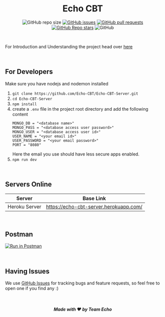 <div align="center">

# Echo CBT

![GitHub repo size](https://img.shields.io/github/repo-size/Echo-CBT/Echo-CBT-Server)
[![GitHub issues](https://img.shields.io/github/issues/Echo-CBT/Echo-CBT-Server)](https://github.com/Echo-CBT/Echo-CBT-Server/issues)
[![GitHub pull requests](https://img.shields.io/github/issues-pr/Echo-CBT/Echo-CBT-Server)](https://github.com/Echo-CBT/Echo-CBT-Server/pulls)
[![GitHub Repo stars](https://img.shields.io/github/stars/Echo-CBT/Echo-CBT-Server)](https://github.com/Echo-CBT/Echo-CBT-Server/stargazers)
![GitHub](https://img.shields.io/github/license/Echo-CBT/Echo-CBT-Server)

</div>

<br />

For Introduction and Understanding the project head over [here](https://github.com/Echo-CBT/Echo-CBT)


<br />

## For Developers
Make sure you have nodejs and nodemon installed
1. `git clone https://github.com/Echo-CBT/Echo-CBT-Server.git`
2. `cd Echo-CBT-Server`
3. `npm install`
4. create a `.env` file in the project root directory and add the following content
    ```
    MONGO_DB = "<database name>"
    MONGO_PASS = "<database access user password>"
    MONGO_USER = "<database access user id>"
    USER_NAME = "<your email id>"
    USER_PASSWORD = "<your email password>"
    PORT = "8080"
    ```
    Here the email you use should have less secure apps enabled.
5. `npm run dev`

<br />

## Servers Online
|Server   |Base Link   |
|---|---|
| Heroku Server | https://echo-cbt-server.herokuapp.com/    |

<br />

## Postman
[![Run in Postman](https://run.pstmn.io/button.svg)](https://documenter.getpostman.com/view/7649159/T1DmDe9H)

<br />

## Having Issues
We use [GitHub Issues](https://github.com/sarthakpranesh/Echo_CBT_Server/issues) for tracking bugs and feature requests, so feel free to open one if you find any :)

<br />

<div align="center">

##### Made with ❤️ by Team Echo

</div>

